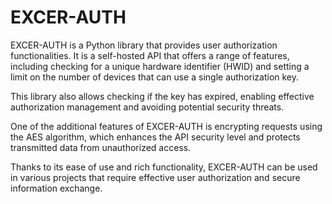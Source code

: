 # EXCER-AUTH

EXCER-AUTH is a Python library that provides user authorization functionalities. It is a self-hosted API that offers a range of features, including checking for a unique hardware identifier (HWID) and setting a limit on the number of devices that can use a single authorization key.

This library also allows checking if the key has expired, enabling effective authorization management and avoiding potential security threats.

One of the additional features of EXCER-AUTH is encrypting requests using the AES algorithm, which enhances the API security level and protects transmitted data from unauthorized access.

Thanks to its ease of use and rich functionality, EXCER-AUTH can be used in various projects that require effective user authorization and secure information exchange.
